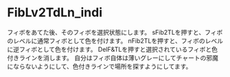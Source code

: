 # FibLv2TdLn_indi
フィボをあてた後、そのフィボを選択状態にします。
sFib2TLを押すと、フィボのレベルに通常フィボとして色を付けます。
nFib2TLを押すと、フィボのレベルに逆フィボとして色を付けます。
DelF&TLを押すと選択されているフィボと色付きラインを消します。
自分はフィボ自体は薄いグレーにしてチャートの邪魔にならないようにして、色付きラインで場所を探すようにしてます。
